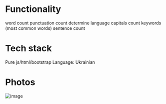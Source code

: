 # Functionality

word count
punctuation count
determine language
capitals count
keywords (most common words)
sentence count

# Tech stack

Pure js/html/bootstrap
Language: Ukrainian

# Photos

![image](https://github.com/tri-white/text-analysis/assets/92664974/ba3f2894-21f9-4bee-bc55-82255566e8a7)
